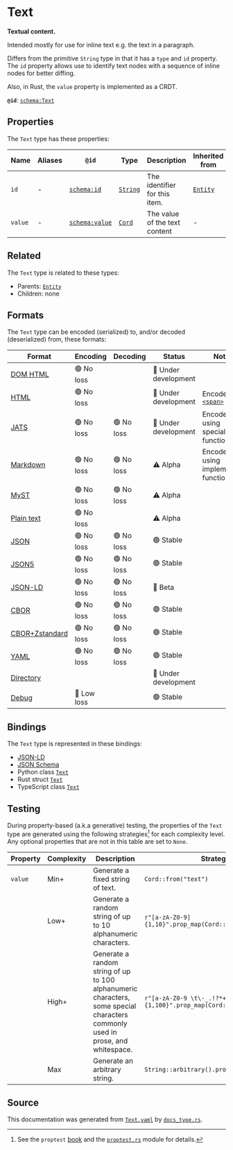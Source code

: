 # Text

**Textual content.**

Intended mostly for use for inline text e.g. the text in a paragraph.

Differs from the primitive `String` type in that it has a `type` and `id` property.
The `id` property allows use to identify text nodes with a sequence of inline nodes
for better diffing.

Also, in Rust, the `value` property is implemented as a CRDT.


**`@id`**: [`schema:Text`](https://schema.org/Text)

## Properties

The `Text` type has these properties:

| Name    | Aliases | `@id`                                      | Type                                                                                            | Description                   | Inherited from                                                                                   |
| ------- | ------- | ------------------------------------------ | ----------------------------------------------------------------------------------------------- | ----------------------------- | ------------------------------------------------------------------------------------------------ |
| `id`    | -       | [`schema:id`](https://schema.org/id)       | [`String`](https://github.com/stencila/stencila/blob/main/docs/reference/schema/data/string.md) | The identifier for this item. | [`Entity`](https://github.com/stencila/stencila/blob/main/docs/reference/schema/other/entity.md) |
| `value` | -       | [`schema:value`](https://schema.org/value) | [`Cord`](https://github.com/stencila/stencila/blob/main/docs/reference/schema/data/cord.md)     | The value of the text content | -                                                                                                |

## Related

The `Text` type is related to these types:

- Parents: [`Entity`](https://github.com/stencila/stencila/blob/main/docs/reference/schema/other/entity.md)
- Children: none

## Formats

The `Text` type can be encoded (serialized) to, and/or decoded (deserialized) from, these formats:

| Format                                                                                               | Encoding   | Decoding  | Status              | Notes                                                                                 |
| ---------------------------------------------------------------------------------------------------- | ---------- | --------- | ------------------- | ------------------------------------------------------------------------------------- |
| [DOM HTML](https://github.com/stencila/stencila/blob/main/docs/reference/formats/dom.html.md)        | 🟢 No loss  |           | 🚧 Under development |                                                                                       |
| [HTML](https://github.com/stencila/stencila/blob/main/docs/reference/formats/html.md)                | 🟢 No loss  |           | 🚧 Under development | Encoded as [`<span>`](https://developer.mozilla.org/en-US/docs/Web/HTML/Element/span) |
| [JATS](https://github.com/stencila/stencila/blob/main/docs/reference/formats/jats.md)                | 🟢 No loss  | 🟢 No loss | 🚧 Under development | Encoded using special function                                                        |
| [Markdown](https://github.com/stencila/stencila/blob/main/docs/reference/formats/markdown.md)        | 🟢 No loss  | 🟢 No loss | ⚠️ Alpha            | Encoded using implemented function                                                    |
| [MyST](https://github.com/stencila/stencila/blob/main/docs/reference/formats/myst.md)                | 🟢 No loss  | 🟢 No loss | ⚠️ Alpha            |                                                                                       |
| [Plain text](https://github.com/stencila/stencila/blob/main/docs/reference/formats/text.md)          | 🟢 No loss  |           | ⚠️ Alpha            |                                                                                       |
| [JSON](https://github.com/stencila/stencila/blob/main/docs/reference/formats/json.md)                | 🟢 No loss  | 🟢 No loss | 🟢 Stable            |                                                                                       |
| [JSON5](https://github.com/stencila/stencila/blob/main/docs/reference/formats/json5.md)              | 🟢 No loss  | 🟢 No loss | 🟢 Stable            |                                                                                       |
| [JSON-LD](https://github.com/stencila/stencila/blob/main/docs/reference/formats/jsonld.md)           | 🟢 No loss  | 🟢 No loss | 🔶 Beta              |                                                                                       |
| [CBOR](https://github.com/stencila/stencila/blob/main/docs/reference/formats/cbor.md)                | 🟢 No loss  | 🟢 No loss | 🟢 Stable            |                                                                                       |
| [CBOR+Zstandard](https://github.com/stencila/stencila/blob/main/docs/reference/formats/cbor.zstd.md) | 🟢 No loss  | 🟢 No loss | 🟢 Stable            |                                                                                       |
| [YAML](https://github.com/stencila/stencila/blob/main/docs/reference/formats/yaml.md)                | 🟢 No loss  | 🟢 No loss | 🟢 Stable            |                                                                                       |
| [Directory](https://github.com/stencila/stencila/blob/main/docs/reference/formats/directory.md)      |            |           | 🚧 Under development |                                                                                       |
| [Debug](https://github.com/stencila/stencila/blob/main/docs/reference/formats/debug.md)              | 🔷 Low loss |           | 🟢 Stable            |                                                                                       |

## Bindings

The `Text` type is represented in these bindings:

- [JSON-LD](https://stencila.org/Text.jsonld)
- [JSON Schema](https://stencila.org/Text.schema.json)
- Python class [`Text`](https://github.com/stencila/stencila/blob/main/python/python/stencila/types/text.py)
- Rust struct [`Text`](https://github.com/stencila/stencila/blob/main/rust/schema/src/types/text.rs)
- TypeScript class [`Text`](https://github.com/stencila/stencila/blob/main/ts/src/types/Text.ts)

## Testing

During property-based (a.k.a generative) testing, the properties of the `Text` type are generated using the following strategies[^1] for each complexity level. Any optional properties that are not in this table are set to `None`.

| Property | Complexity | Description                                                                                                                    | Strategy                                                        |
| -------- | ---------- | ------------------------------------------------------------------------------------------------------------------------------ | --------------------------------------------------------------- |
| `value`  | Min+       | Generate a fixed string of text.                                                                                               | `Cord::from("text")`                                            |
|          | Low+       | Generate a random string of up to 10 alphanumeric characters.                                                                  | `r"[a-zA-Z0-9]{1,10}".prop_map(Cord::from)`                     |
|          | High+      | Generate a random string of up to 100 alphanumeric characters, some special characters commonly used in prose, and whitespace. | `r"[a-zA-Z0-9 \t\-_.!?*+-/()'<>=]{1,100}".prop_map(Cord::from)` |
|          | Max        | Generate an arbitrary string.                                                                                                  | `String::arbitrary().prop_map(Cord::from)`                      |

## Source

This documentation was generated from [`Text.yaml`](https://github.com/stencila/stencila/blob/main/schema/Text.yaml) by [`docs_type.rs`](https://github.com/stencila/stencila/blob/main/rust/schema-gen/src/docs_type.rs).

[^1]: See the `proptest` [book](https://proptest-rs.github.io/proptest/) and the [`proptest.rs`](https://github.com/stencila/stencila/blob/main/rust/schema/src/proptests.rs) module for details.
